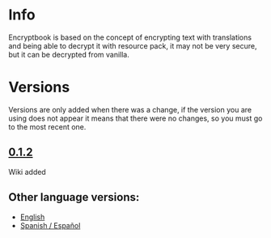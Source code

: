 # Info

Encryptbook is based on the concept of encrypting text with translations and being able to decrypt it with resource pack, it may not be very secure, but it can be decrypted from vanilla.

# Versions
Versions are only added when there was a change, if the version you are using does not appear it means that there were no changes, so you must go to the most recent one.

## [0.1.2](./0.1.2_encrypt_book.md)
Wiki added


## Other language versions:

- [English](../../../en/wiki/encrypt_book)
- [Spanish / Español](../../../es/wiki/encrypt_book)